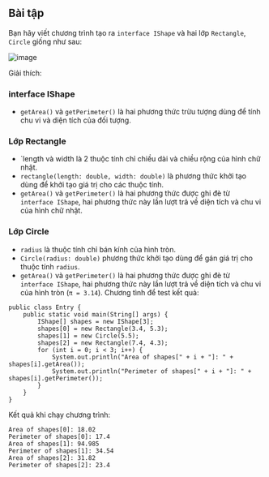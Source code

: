 ## Bài tập
Bạn hãy viết chương trình tạo ra `interface IShape` và hai lớp `Rectangle`, `Circle` giống như sau:

![image](https://github.com/user-attachments/assets/4792e7e6-aca7-4ab0-b525-9aceaf7ec35a)

Giải thích:

### interface IShape

- `getArea()` và `getPerimeter()` là hai phương thức trừu tượng dùng để tính chu vi và diện tích của đối tượng.
### Lớp Rectangle

- `length và width là 2 thuộc tính chỉ chiều dài và chiều rộng của hình chữ nhật.
- `rectangle(length: double, width: double)` là phương thức khởi tạo dùng để khởi tạo giá trị cho các thuộc tính.
- `getArea()` và `getPerimeter()` là hai phương thức được ghi đè từ `interface IShape`, hai phương thức này lần lượt trả về diện tích và chu vi của hình chữ nhật.
### Lớp Circle

- `radius` là thuộc tính chỉ bán kính của hình tròn.
- `Circle(radius: double)` phương thức khởi tạo dùng để gán giá trị cho thuộc tính `radius`.
- `getArea()` và `getPerimeter()` là hai phương thức được ghi đè từ `interface IShape`, hai phương thức này lần lượt trả về diện tích và chu vi của hình tròn (`π = 3.14`).
Chương tình để test kết quả:
```
public class Entry {
	public static void main(String[] args) {
		IShape[] shapes = new IShape[3];
		shapes[0] = new Rectangle(3.4, 5.3);
		shapes[1] = new Circle(5.5);
		shapes[2] = new Rectangle(7.4, 4.3);
		for (int i = 0; i < 3; i++) {
			System.out.println("Area of shapes[" + i + "]: " + shapes[i].getArea());
			System.out.println("Perimeter of shapes[" + i + "]: " + shapes[i].getPerimeter());
		}
	}
}
```
Kết quả khi chạy chương trình:
```
Area of shapes[0]: 18.02
Perimeter of shapes[0]: 17.4
Area of shapes[1]: 94.985
Perimeter of shapes[1]: 34.54
Area of shapes[2]: 31.82
Perimeter of shapes[2]: 23.4
```
